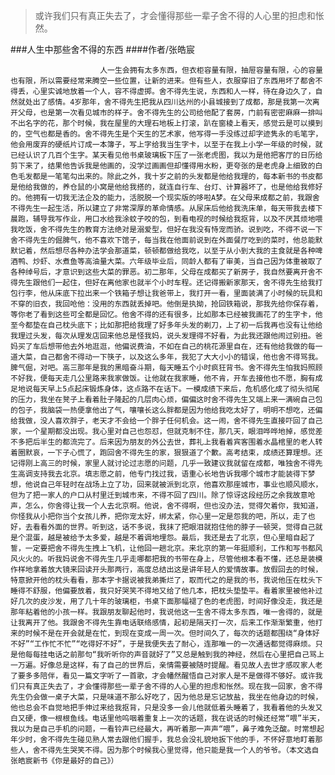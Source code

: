 > 或许我们只有真正失去了，才会懂得那些一辈子舍不得的人心里的担虑和怅然。

###人生中那些舍不得的东西
####作者/张皓宸

						人一生会拥有太多东西，但衣柜容量有限，抽屉容量有限，心的容量也有限，所以需要经常来腾空一些位置，让新的进来。但有些人，衣服穿旧了东西用坏了都舍不得丢，心里实诚地放着一个人，容不得虚掷。舍不得先生说，东西和人一样，待在身边久了，自然就处出了感情。4岁那年，舍不得先生把我从四川达州的小县城接到了成都，那是我第一次离开父母，也是第一次看见城市的样子。舍不得先生的公司给他配了套房，门前有密密麻麻一排叫不出名字的花，那个时候，我在屋里的大理石地板上打滚，趴在窗棱上看天，感觉云是可以摸到的，空气也都是香的。舍不得先生是个天生的艺术家，他写得一手没练过却字迹隽永的毛笔字，他会用废弃的硬纸片订成一本簿子，写上字给我当生字卡，以至于在我上小学一年级的时候，就已经认识了几百个生字。某天看见他书桌玻璃板下压了一张老虎图，我以为是他把客厅的日历给剪下来了，结果他告诉我是他画的，没学过画画但却懂得用水粉，更夸张的是老虎身上细致的白色毛发都是一笔笔勾出来的。除此之外，我十岁之前的头发都是他给我理的，每本新书的书皮都是他给我做的，养仓鼠的小窝是他给我搭的，就连自行车、台灯、计算器坏了，也是他给我修好的。他拥有一切我无法企及的能力，活脱脱一个现实版的哆啦A梦。在父母来成都之前，我跟舍不得先生一起生活，所以建立了非常深厚的革命情感。从尿床后他给我洗床单，每天带我去楼下晨跑，辅导我写作业，用口水给我涂蚊子咬的包，到看电视的时候给我抠背，以及不厌其烦地喂我吃饭，舍不得先生的教育方法绝对是溺爱型，但好在我没有恃宠而骄。说到吃，不得不说一下舍不得先生的倔脾气，他不喜欢下馆子，每当我在他面前说到在外面餐厅吃到的菜时，他总能默默记着，然后想尽各种办法学会那道菜，顿顿都做给我吃，以至于从小到大我的主食就是各种啤酒鸭、炒虾、水煮鱼等高油量大菜。六年级毕业后，同龄人都有了审美，当自己因为体重被取了各种绰号后，才意识到这些大菜的罪恶。初二那年，父母在成都买了新房子，我自然要离开舍不得先生跟他们一起住，但好在离他家也就半个小时车程。还记得搬新家那天，舍不得先生给我打包行李，他从床底下拉出来一个铁箱子想让我爸带上，我打开一看，里面装满了小时候的玩具和不穿的旧衣，我回呛他：没用的东西就丢掉吧。他倒是执拗，抢回铁箱说，那我先给你保存着，等你老了看到这些可全都是回忆。他舍不得的还有很多，比如那本已经被我画花了的生字卡，他至今都垫在自己枕头底下；比如那把给我理了好多年头发的剃刀，上了初一后我再也没有让他给我理过头发，每次从理发店回来他总是怪我妈，说头发理得不好看，为此我还跟他闹过别扭。爸妈买了车后想带他去外地逛逛，他偏说费油，不如在自己的桃花源里自在，还有他给我做的每一道大菜，自己都舍不得动一下筷子，以及这么多年，我犯了大大小小的错误，他也舍不得骂我。脾气倔，对吧。高三那年是我的黑暗奋斗期，每天睡五个小时疯狂背书。舍不得先生怕我妈照顾不好我，便每天走几公里路来我家做饭。让他就在我家睡，他不肯，开车去接他也不愿，胸有成足地说每天早上5点起床锻炼身体，这点路不在话下。一模成绩下来后，危机感化成了彻头彻尾的压力，我坐在凳子上看着肚子隆起的几层肉心烦，偏偏这时舍不得先生又端上来一满碗自己包的包子，我脑袋一热便拿他出了气，嚷嚷长这么胖都是因为他给我吃太好了，明明不想吃，还偏给我做，没人喜欢胖子，老天才不会给一个胖子任何机会。这一闹，舍不得先生直接吓回了自己家，一个星期都没出现。我心里对自己也怨怼，但就克制不住，那几天，眼泪哗哗地掉，感觉差不多把后半生的都流完了。后来因为朋友的外公去世，葬礼上我看着宾客围着水晶棺里的老人转着圈默哀，一下子心慌了，跑回舍不得先生的家，狠狠道了个歉。高考结束，成绩还算理想。还记得刚上高三的时候，家里人就讨论过志愿的问题，几乎一致建议我就留在成都，唯独舍不得先生高调支持我去北京。填志愿之前，他专门找过我，语重心长地告诉我哪个城市才能装得下梦想，他说自己年轻时在战场上立了功，回来就被派到北京，他喜欢那座城市，事业也顺风顺水，但为了把一家人的户口从村里迁到城市来，不得不回了四川。除了惊讶这段经历之余我故意呛声，怎么，你舍得让我一个人去北京啊。他说，舍不得啊，但也没办法，觉得欠着你，我知道，你怪我从小把你当个女孩儿养，把你宠太好，绑太紧，你心里一定是怨我的吧，所以，走了也好，去看看外面的世界。听到这，话不多说，我抹了把眼泪就抱住他的脖子一顿哭，觉得自己就是个混蛋，越是被给予太多爱，越是不着调地埋怨。最后，我还是去了北京，但心里暗自起了誓，一定要把舍不得先生拽上飞机，让他回一趟北京。来北京的第一年挺顺利，工作和写书都风风火火的。听我妈说舍不得先生几乎走哪都把我的书带在身上，尽管他根本看不懂，还总是装模作样地拿着放大镜来回读开头那两行，高度总结出这是讲年轻人的爱情故事。放假回去的时候，特意掀开他的枕头看看，那本字卡据说被我弟撕烂了，取而代之的是我的书，我说他压在枕头下睡得不舒服，他偏要放着，我只好哭笑不得地又给了他几本，把枕头垫垫平。看着家里被他补过好几次的皮沙发，用了几十年的玻璃柜，书桌下面那幅褪了色的老虎图，时间好像没走，我还是那年粘着他的小孩一样。我跟朋友聊起他时，我说他这一生舍不得太多东西，唯一舍得的，就是让我离开了他。我跟舍不得先生靠电话联络感情，起初是隔天打一次，后来工作渐渐繁重，他打来的时候不是在开会就是在忙，到现在变成一周一次。但时间久了，每次的话题都围绕“身体好不好”“工作忙不忙”“吃得好不好”，于是我便失去了耐心，连那唯一的一次通话都觉得麻烦。只是他每每挂电话之前那句“我听听你的声音就好了”又总是触到我的神经，然后在心里把自己骂上一万遍。好像总是这样，有了自己的世界后，亲情需要被随时提醒。看见故人去世才感叹家人老了要多多陪伴，看见一篇文字听了一首歌，才会幡然醒悟自己对家人是不是做得不够好。或许我们只有真正失去了，才会懂得那些一辈子舍不得的人心里的担虑和怅然。现在我一回家，舍不得先生仍会做一桌子大菜，只是味道不那么好吃了，因为他总是忘记放盐，我坐在他身边的时候，他也总会不自觉地把手伸过来给我抠背，只是没多一会儿他就低着头睡着了，我看着他的头发又白又硬，像一根根鱼线。电话里他呜咽着重复上一次的话题，我在说话的时候还经常“喂”半天，我以为是自己手机的问题，一看铃声已经最大，再听着那一声声“喂”，鼻子难免泛酸。时常想起年少时，舍不得先生碰见熟人常去跟他们握手，我总会没礼貌地扳下他的手，不怀好意地盯着那些人，舍不得先生哭笑不得。因为那个时候我心里觉得，他只能是我一个人的爷爷。（本文选自张皓宸新书《你是最好的自己》）			  		
